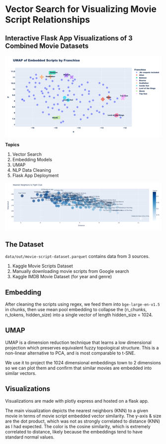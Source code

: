 # Vector Search for Visualizing Movie Script Relationships
## Interactive Flask App Visualizations of 3 Combined Movie Datasets

![alt text](data/out/plots/plot_0.png "UMAP of Embedded Scripts by Franchise")

**Topics**
1) Vector Search
2) Embedding Models
3) UMAP
4) NLP Data Cleaning
5) Flask App Deployment

![alt text](data/out/plots/nearest-neighbors-fight-club.png "Nearest Neighbors to Fight Club")

## The Dataset
`data/out/movie-script-dataset.parquet` contains data from 3 sources.
1) Kaggle Movie Scripts Dataset
2) Manually downloading movie scripts from Google search
3) Kaggle IMDB Movie Dataset (for year and genre)

## Embedding
After cleaning the scripts using regex, we feed them into `bge-large-en-v1.5` in chunks, then use mean pool embedding to collapse the (n_chunks, n_tokens, hidden_size) into a single vector of length hidden_size = 1024.

## UMAP
UMAP is a dimension reduction technique that learns a low dimensional projection which preserves equivalent fuzzy topological structure. This is a non-linear alternative to PCA, and is most comparable to t-SNE.

We use it to project the 1024 dimensional embeddings town to 2 dimensions so we can plot them and confirm that similar movies are embedded into similar vectors.

## Visualizations
Visualizations are made with plotly express and hosted on a flask app. 

The main visualization depicts the nearest neighbors (KNN) to a given movie in terms of movie script embedded vector similarity. The y-axis & size are the dot product, which was not as strongly correlated to distance (KNN) as I had expected. The color is the cosine similarity, which is extremely correlated to distance, likely because the embeddings tend to have standard normal values.